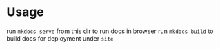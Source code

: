 # Usage
run `mkdocs serve` from this dir to run docs in browser
run `mkdocs build` to build docs for deployment under `site`